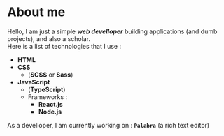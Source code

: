 # About me
Hello, I am just a simple _**web develloper**_ building applications (and dumb projects), and also a scholar.<br>
Here is a list of technologies that I use : 

* **HTML** 
* **CSS**
  * (**SCSS** or **Sass**)
* **JavaScript**
  * (**TypeScript**)
  * Frameworks :
    * **React.js**
    * **Node.js**

As a develloper, I am currently working on : **`Palabra`** (a rich text editor)
